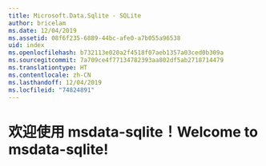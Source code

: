 ```yaml
---
title: Microsoft.Data.Sqlite - SQLite
author: bricelam
ms.date: 12/04/2019
ms.assetid: 08f6f235-6889-44bc-afe0-a7b055a96538
uid: index
ms.openlocfilehash: b732113e020a2f4518f07aeb1357a03ced0b309a
ms.sourcegitcommit: 7a709ce4f77134782393aa802df5ab2718714479
ms.translationtype: HT
ms.contentlocale: zh-CN
ms.lasthandoff: 12/04/2019
ms.locfileid: "74824891"
---
```

# <a name="welcome-to-msdata-sqlite"></a><span data-ttu-id="3963e-102">欢迎使用 msdata-sqlite！</span><span class="sxs-lookup"><span data-stu-id="3963e-102">Welcome to msdata-sqlite!</span></span>